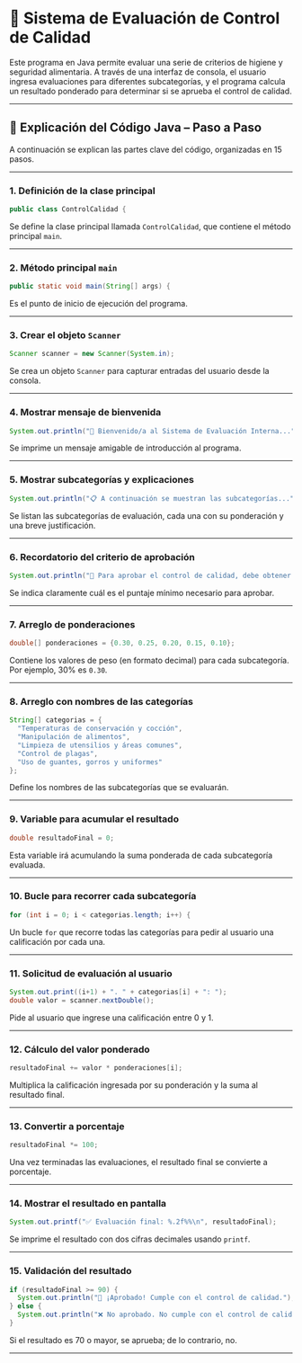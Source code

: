# 🧼 Sistema de Evaluación de Control de Calidad

Este programa en Java permite evaluar una serie de criterios de higiene y seguridad alimentaria. A través de una interfaz de consola, el usuario ingresa evaluaciones para diferentes subcategorías, y el programa calcula un resultado ponderado para determinar si se aprueba el control de calidad.

---

## 🧠 Explicación del Código Java – Paso a Paso

A continuación se explican las partes clave del código, organizadas en 15 pasos.

---

### 1. Definición de la clase principal
```java
public class ControlCalidad {
```
Se define la clase principal llamada `ControlCalidad`, que contiene el método principal `main`.

---

### 2. Método principal `main`
```java
public static void main(String[] args) {
```
Es el punto de inicio de ejecución del programa.

---

### 3. Crear el objeto `Scanner`
```java
Scanner scanner = new Scanner(System.in);
```
Se crea un objeto `Scanner` para capturar entradas del usuario desde la consola.

---

### 4. Mostrar mensaje de bienvenida
```java
System.out.println("🧼 Bienvenido/a al Sistema de Evaluación Interna...");
```
Se imprime un mensaje amigable de introducción al programa.

---

### 5. Mostrar subcategorías y explicaciones
```java
System.out.println("📋 A continuación se muestran las subcategorías...");
```
Se listan las subcategorías de evaluación, cada una con su ponderación y una breve justificación.

---

### 6. Recordatorio del criterio de aprobación
```java
System.out.println("📌 Para aprobar el control de calidad, debe obtener al menos un 70%");
```
Se indica claramente cuál es el puntaje mínimo necesario para aprobar.

---

### 7. Arreglo de ponderaciones
```java
double[] ponderaciones = {0.30, 0.25, 0.20, 0.15, 0.10};
```
Contiene los valores de peso (en formato decimal) para cada subcategoría. Por ejemplo, 30% es `0.30`.

---

### 8. Arreglo con nombres de las categorías
```java
String[] categorias = {
  "Temperaturas de conservación y cocción",
  "Manipulación de alimentos",
  "Limpieza de utensilios y áreas comunes",
  "Control de plagas",
  "Uso de guantes, gorros y uniformes"
};
```
Define los nombres de las subcategorías que se evaluarán.

---

### 9. Variable para acumular el resultado
```java
double resultadoFinal = 0;
```
Esta variable irá acumulando la suma ponderada de cada subcategoría evaluada.

---

### 10. Bucle para recorrer cada subcategoría
```java
for (int i = 0; i < categorias.length; i++) {
```
Un bucle `for` que recorre todas las categorías para pedir al usuario una calificación por cada una.

---

### 11. Solicitud de evaluación al usuario
```java
System.out.print((i+1) + ". " + categorias[i] + ": ");
double valor = scanner.nextDouble();
```
Pide al usuario que ingrese una calificación entre 0 y 1.

---

### 12. Cálculo del valor ponderado
```java
resultadoFinal += valor * ponderaciones[i];
```
Multiplica la calificación ingresada por su ponderación y la suma al resultado final.

---

### 13. Convertir a porcentaje
```java
resultadoFinal *= 100;
```
Una vez terminadas las evaluaciones, el resultado final se convierte a porcentaje.

---

### 14. Mostrar el resultado en pantalla
```java
System.out.printf("✅ Evaluación final: %.2f%%\n", resultadoFinal);
```
Se imprime el resultado con dos cifras decimales usando `printf`.

---

### 15. Validación del resultado
```java
if (resultadoFinal >= 90) {
  System.out.println("🎉 ¡Aprobado! Cumple con el control de calidad.");
} else {
  System.out.println("❌ No aprobado. No cumple con el control de calidad.");
}
```
Si el resultado es 70 o mayor, se aprueba; de lo contrario, no.

---
